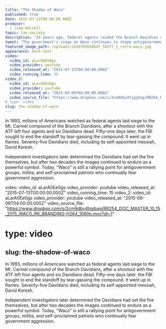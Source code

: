 ```yaml
---
title: "The Shadow of Waco"
published: true
date: 2015-07-13T00:00:00.000Z
producer:
  - liam-dalzell
topic: law-society
description: "22 years ago, federal agents raided the Branch Davidian compound in Waco, Texas, and generated a legacy that continues to shape antigovernment groups today."
tweet: "The government's siege on Waco continues to shape antigovernment groups today."
featured_image_path: /uploads/1436705658647_34377_1_retro-waco.jpg
appearance: dark-text
video:
  video_id: aLarA0Ee0gs
  video_provider: youtube
  video_released_at: "2015-07-13T00:00:00.000Z"
  video_running_time: 15
video_2:
  video_id: aLarA0Ee0gs
  video_provider: youtube
  video_released_at: "2015-09-09T04:00:00.000Z"
  video_source_file: "https://www.dropbox.com/s/2cm9dby4tjgjbag/RR254_DOC_MASTER_10_15_2015_WACO_RR_BRANDING-H264_1080p.mov?dl=1"
# type: video
slug: the-shadow-of-waco
---
```


In 1993, millions of Americans watched as federal agents laid siege to the Mt. Carmel compound of the Branch Davidians, after a shootout with the ATF left four agents and six Davidians dead. Fifty-one days later, the FBI sought to end the standoff by tear-gassing the compound. It went up in flames. Seventy-five Davidians died, including its self-appointed messiah, David Koresh.

Independent investigators later determined the Davidians had set the fire themselves, but after two decades the images continued to endure as a powerful symbol. Today, “Waco” is still a rallying point for antigovernment groups, militia, and self-proclaimed patriots who continually fear government aggression.

video:
  video_id: aLarA0Ee0gs
  video_provider: youtube
  video_released_at: "2015-07-13T00:00:00.000Z"
  video_running_time: 15
video_2:
  video_id: aLarA0Ee0gs
  video_provider: youtube
  video_released_at: "2015-09-09T04:00:00.000Z"
  video_source_file: "https://www.dropbox.com/s/2cm9dby4tjgjbag/RR254_DOC_MASTER_10_15_2015_WACO_RR_BRANDING-H264_1080p.mov?dl=1"
# type: video
slug: the-shadow-of-waco
---

In 1993, millions of Americans watched as federal agents laid siege to the Mt. Carmel compound of the Branch Davidians, after a shootout with the ATF left four agents and six Davidians dead. Fifty-one days later, the FBI sought to end the standoff by tear-gassing the compound. It went up in flames. Seventy-five Davidians died, including its self-appointed messiah, David Koresh.

Independent investigators later determined the Davidians had set the fire themselves, but after two decades the images continued to endure as a powerful symbol. Today, “Waco” is still a rallying point for antigovernment groups, militia, and self-proclaimed patriots who continually fear government aggression.

